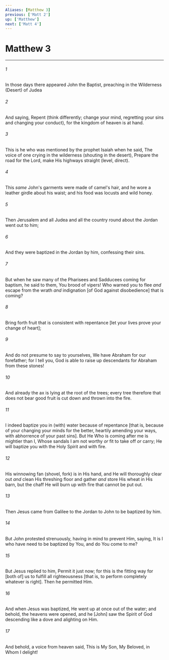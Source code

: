 ```yaml
---
Aliases: [Matthew 3]
previous: ['Matt 2']
up: ['Matthew']
next: ['Matt 4']
---
```

# Matthew 3

***














###### 1 






In those days there appeared John the Baptist, preaching in the Wilderness (Desert) of Judea 













###### 2 






And saying, Repent (think differently; change your mind, regretting your sins and changing your conduct), for the kingdom of heaven is at hand. 













###### 3 






This is he who was mentioned by the prophet Isaiah when he said, The voice of one crying in the wilderness (shouting in the desert), Prepare the road for the Lord, make His highways straight (level, direct). 













###### 4 






This _same_ John's garments were made of camel's hair, and he wore a leather girdle about his waist; and his food was locusts and wild honey. 













###### 5 






Then Jerusalem and all Judea and all the country round about the Jordan went out to him; 













###### 6 






And they were baptized in the Jordan by him, confessing their sins. 













###### 7 






But when he saw many of the Pharisees and Sadducees coming for baptism, he said to them, You brood of vipers! Who warned you to flee _and_ escape from the wrath _and_ indignation [of God against disobedience] that is coming? 













###### 8 






Bring forth fruit that is consistent with repentance [let your lives prove your change of heart]; 













###### 9 






And do not presume to say to yourselves, We have Abraham for our forefather; for I tell you, God is able to raise up descendants for Abraham from these stones! 













###### 10 






And already the ax is lying at the root of the trees; every tree therefore that does not bear good fruit is cut down and thrown into the fire. 













###### 11 






I indeed baptize you in (with) water because of repentance [that is, because of your changing your minds for the better, heartily amending your ways, with abhorrence of your past sins]. But He Who is coming after me is mightier than I, Whose sandals I am not worthy _or_ fit to take off _or_ carry; He will baptize you with the Holy Spirit and with fire. 













###### 12 






His winnowing fan (shovel, fork) is in His hand, and He will thoroughly clear out _and_ clean His threshing floor and gather _and_ store His wheat in His barn, but the chaff He will burn up with fire that cannot be put out. 













###### 13 






Then Jesus came from Galilee to the Jordan to John to be baptized by him. 













###### 14 






But John protested strenuously, having in mind to prevent Him, saying, It is I who have need to be baptized by You, and do You come to me? 













###### 15 






But Jesus replied to him, Permit it just now; for this is the fitting way for [both of] us to fulfill all righteousness [that is, to perform completely whatever is right]. Then he permitted Him. 













###### 16 






And when Jesus was baptized, He went up at once out of the water; and behold, the heavens were opened, and he [John] saw the Spirit of God descending like a dove and alighting on Him. 













###### 17 






And behold, a voice from heaven said, This is My Son, My Beloved, in Whom I delight!

